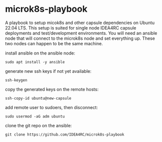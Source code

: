 # microk8s-playbook
A playbook to setup micok8s and other capsule dependencies on Ubuntu 22.04 LTS. This setup is suited for single node IDEA4RC capsule deployments and test/development environments.
You will need an ansible node that will connect to the microk8s node and set everything up. These two nodes can happen to be the same machine.

install ansible on the ansible node:
```
sudo apt install -y ansible
```

generate new ssh keys if not yet available:
```
ssh-keygen
```

copy the generated keys on the remote hosts:
```
ssh-copy-id ubuntu@new-capsule
```

add remote user to sudoers, then disconnect:
```
sudo usermod -aG adm ubuntu
```

clone the git repo on the ansible:
```
git clone https://github.com/IDEA4RC/microk8s-playbook
```

